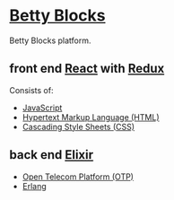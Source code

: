 # [Betty Blocks](https://www.bettyblocks.com/)

Betty Blocks platform.

## front end [React](https://reactjs.org/) with [Redux](https://redux.js.org/)

Consists of:
- [JavaScript](https://en.wikipedia.org/wiki/JavaScript)
- [Hypertext Markup Language (HTML)](https://en.wikipedia.org/wiki/HTML)
- [Cascading Style Sheets (CSS)](https://en.wikipedia.org/wiki/Cascading_Style_Sheets)

## back end [Elixir](https://elixir-lang.org)

- [Open Telecom Platform (OTP)](https://en.wikipedia.org/wiki/Open_Telecom_Platform)
- [Erlang](https://erlang.org)